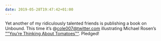 ```yaml
---
date: 2019-05-28T19:47:42+01:00
---
```


Yet another of my ridiculously talented friends is publishing a book on Unbound. This time it’s @cole007@twitter.com illustrating Michael Rosen’s [""You’re Thinking About Tomatoes""](https://unbound.com/books/youre-thinking-about-tomatoes/). Pledged!
